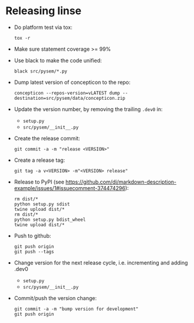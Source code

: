 
Releasing linse
===============

- Do platform test via tox:
  ```shell script
  tox -r
  ```

- Make sure statement coverage >= 99%
- Use black to make the code unified:
  ```
  black src/pysem/*.py
  ```

- Dump latest version of concepticon to the repo:
  ```
  concepticon --repos-version=vLATEST dump --destination=src/pysem/data/concepticon.zip
  ```

- Update the version number, by removing the trailing `.dev0` in:
  - `setup.py`
  - `src/pysem/__init__.py`

- Create the release commit:
  ```shell script
  git commit -a -m "release <VERSION>"
  ```

- Create a release tag:
  ```shell script
  git tag -a v<VERSION> -m"<VERSION> release"
  ```

- Release to PyPI (see https://github.com/di/markdown-description-example/issues/1#issuecomment-374474296):
  ```shell script
  rm dist/*
  python setup.py sdist
  twine upload dist/*
  rm dist/*
  python setup.py bdist_wheel
  twine upload dist/*
  ```

- Push to github:
  ```shell script
  git push origin
  git push --tags
  ```

- Change version for the next release cycle, i.e. incrementing and adding .dev0
  - `setup.py`
  - `src/pysem/__init__.py`

- Commit/push the version change:
  ```shell script
  git commit -a -m "bump version for development"
  git push origin
  ```
